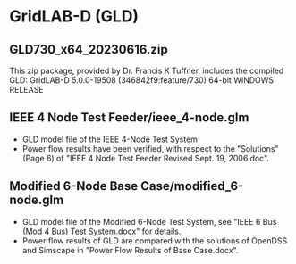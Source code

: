 # GridLAB-D (GLD)

## GLD730_x64_20230616.zip
This zip package, provided by Dr. Francis K Tuffner, includes the compiled GLD: GridLAB-D 5.0.0-19508 (346842f9:feature/730) 64-bit WINDOWS RELEASE

## IEEE 4 Node Test Feeder/ieee_4-node.glm
- GLD model file of the IEEE 4-Node Test System
- Power flow results have been verified, with respect to the "Solutions" (Page 6) of "IEEE 4 Node Test Feeder Revised Sept. 19, 2006.doc".

## Modified 6-Node Base Case/modified_6-node.glm
- GLD model file of the Modified 6-Node Test System, see "IEEE 6 Bus (Mod 4 Bus) Test System.docx" for details.
- Power flow results of GLD are compared with the solutions of OpenDSS and Simscape in "Power Flow Results of Base Case.docx".


